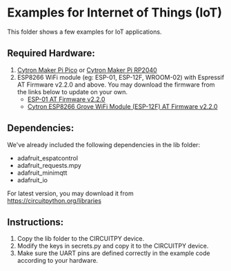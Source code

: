 # Examples for Internet of Things (IoT)
This folder shows a few examples for IoT applications.

## Required Hardware:
1. [Cytron Maker Pi Pico](https://www.cytron.io/p-maker-pi-pico) or [Cytron Maker Pi RP2040](https://www.cytron.io/p-maker-pi-rp2040)
2. ESP8266 WiFi module (eg: ESP-01, ESP-12F, WROOM-02) with Espressif AT Firmware v2.2.0 and above.
   You may download the firmware from the links below to update on your own.
   - [ESP-01 AT Firmware v2.2.0](https://drive.google.com/file/d/1q4QLJlIWHVQznaWsVvPev9ZW9vRHr1F8/view?usp=sharing)
   - [Cytron ESP8266 Grove WiFi Module (ESP-12F) AT Firmware v2.2.0](https://drive.google.com/file/d/1ZBZET0IN_RHkkObpaD7v-1-tqtQXbiUM/view?usp=sharing)

## Dependencies:
We've already included the following dependencies in the lib folder:
- adafruit_espatcontrol
- adafruit_requests.mpy
- adafruit_minimqtt
- adafruit_io

For latest version, you may download it from https://circuitpython.org/libraries

## Instructions:
1. Copy the lib folder to the CIRCUITPY device.
2. Modify the keys in secrets.py and copy it to the CIRCUITPY device.
3. Make sure the UART pins are defined correctly in the example code according to your hardware.
